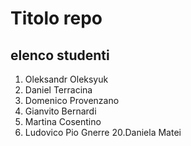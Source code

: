 # Titolo repo

## elenco studenti

1. Oleksandr Oleksyuk
2. Daniel Terracina
3. Domenico Provenzano
4. Gianvito Bernardi
5. Martina Cosentino
6. Ludovico Pio Gnerre
   20.Daniela Matei
